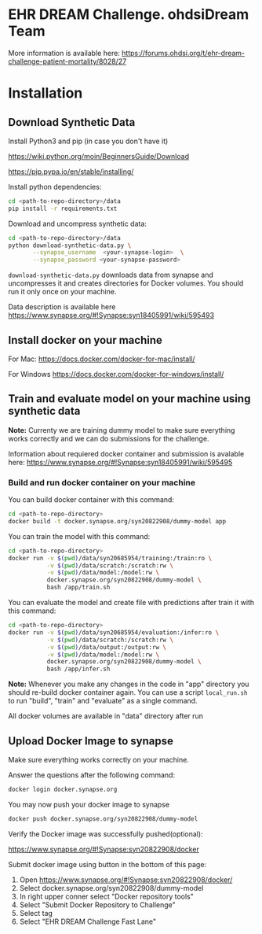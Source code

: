 # EHR DREAM Challenge. ohdsiDream Team
More information is available here: 
https://forums.ohdsi.org/t/ehr-dream-challenge-patient-mortality/8028/27

# Installation
## Download Synthetic Data

Install Python3 and pip (in case you don't have it)

https://wiki.python.org/moin/BeginnersGuide/Download

https://pip.pypa.io/en/stable/installing/

Install python dependencies:
```bash
cd <path-to-repo-directory>/data
pip install -r requirements.txt
```
Download and uncompress synthetic data:
```bash
cd <path-to-repo-directory>/data
python download-synthetic-data.py \
       --synapse_username  <your-synapse-login>  \
       --synapse_password <your-synapse-password>
```
```download-synthetic-data.py``` downloads data from synapse and uncompresses it and creates directories for Docker volumes. You should run it only once on your machine.

Data description is available here https://www.synapse.org/#!Synapse:syn18405991/wiki/595493

## Install docker on your machine
For Mac: https://docs.docker.com/docker-for-mac/install/

For Windows https://docs.docker.com/docker-for-windows/install/


## Train and evaluate model on your machine using synthetic data

**Note:** Currenty we are training dummy model to make sure everything works correctly and we can do submissions for the challenge. 

Information about requiered docker container and submission is avalable here: https://www.synapse.org/#!Synapse:syn18405991/wiki/595495

### Build and run docker container on your machine
You can build docker container with this command:
```bash
cd <path-to-repo-directory>
docker build -t docker.synapse.org/syn20822908/dummy-model app
```
You can train the model with this command:
```bash
cd <path-to-repo-directory>
docker run -v $(pwd)/data/syn20685954/training:/train:ro \
           -v $(pwd)/data/scratch:/scratch:rw \
           -v $(pwd)/data/model:/model:rw \
           docker.synapse.org/syn20822908/dummy-model \
           bash /app/train.sh
```
You can evaluate the model and create file with predictions after train it with this command:
```bash
cd <path-to-repo-directory>
docker run -v $(pwd)/data/syn20685954/evaluation:/infer:ro \
           -v $(pwd)/data/scratch:/scratch:rw \
           -v $(pwd)/data/output:/output:rw \
           -v $(pwd)/data/model:/model:rw \
           docker.synapse.org/syn20822908/dummy-model \
           bash /app/infer.sh
```
**Note:** Whenever you make any changes in the code in "app" directory you should re-build docker container again. You can use a script ```local_run.sh``` to run "build", "train" and "evaluate" as a single command. 

All docker volumes are available in "data" directory after run

## Upload Docker Image to synapse
Make sure everything works correctly on your machine.

Answer the questions after the following command:
```bash
docker login docker.synapse.org
```
You may now push your docker image to synapse
```bash
docker push docker.synapse.org/syn20822908/dummy-model
```

Verify the Docker image was successfully pushed(optional):

https://www.synapse.org/#!Synapse:syn20822908/docker

Submit docker image using button in the bottom of this page:

1. Open https://www.synapse.org/#!Synapse:syn20822908/docker/
2. Select docker.synapse.org/syn20822908/dummy-model
3. In right upper conner select "Docker repository tools"
4. Select "Submit Docker Repository to Challenge"
5. Select tag
6. Select "EHR DREAM Challenge Fast Lane"
 